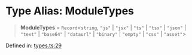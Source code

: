 # Type Alias: ModuleTypes

> **ModuleTypes** = `Record`\<`string`, `"js"` \| `"jsx"` \| `"ts"` \| `"tsx"` \| `"json"` \| `"text"` \| `"base64"` \| `"dataurl"` \| `"binary"` \| `"empty"` \| `"css"` \| `"asset"`\>

Defined in: [types.ts:29](https://github.com/rolldown/tsdown/blob/e2c8a7adcc5e078e0d5af69a055dcc022c841ed3/src/options/types.ts#L29)
